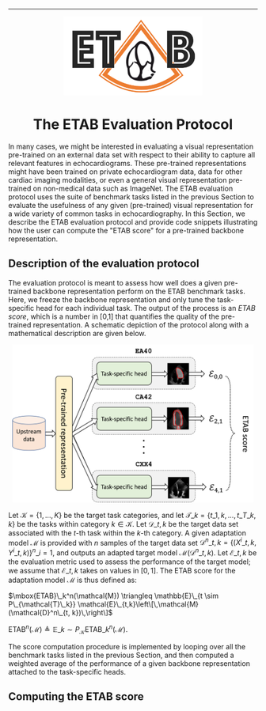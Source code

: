 ---------------

<p align="center">
  <img width="280" height="160" src="assets/etab_logo.png" />
</p>

<h1 align="center">
    <b> The ETAB Evaluation Protocol </b>
</h1>

In many cases, we might be interested in evaluating a visual representation pre-trained on an external data set with respect to their ability to capture all relevant features in echocardiograms. These pre-trained representations might have been trained on private echocardiogram data, data for other cardiac imaging modalities, or even a general visual representation pre-trained on non-medical data such as ImageNet. The ETAB evaluation protocol uses the suite of benchmark tasks listed in the previous Section to evaluate the usefulness of any given (pre-trained) visual representation for a wide variety of common tasks in echocardiography. In this Section, we describe the ETAB evaluation protocol and provide code snippets illustrating how the user can compute the "ETAB score" for a pre-trained backbone representation.


## Description of the evaluation protocol

The evaluation protocol is meant to assess how well does a given pre-trained backbone representation perform on the ETAB benchmark tasks. Here, we freeze the backbone representation and only tune the task-specific head for each individual task. The output of the process is an *ETAB score*, which is a number in [0,1] that quantifies the quality of the pre-trained representation. A schematic depiction of the protocol along with a mathematical description are given below.

<p align="center">
  <img width="488" height="320" src="assets/ETABscore.png" />
</p>

Let $\mathcal{K} = \{1, \ldots, K\}$ be the target task categories, and let $\mathcal{T}\_k = \{t\_{1,k}, \ldots, t\_{T\_k,k}\}$ be the tasks within category $k \in \mathcal{K}$. Let $\mathcal{D}\_{t, k}$ be the target data set associated with the $t$-th task within the $k$-th category. A given adaptation model $\mathcal{M}$ is provided with $n$ samples of the target data set $\mathcal{D}^n\_{t, k} = \{(X^i\_{t, k}, Y^i\_{t, k})\}^n\_{i=1}$, and outputs an adapted target model $\mathcal{M}(\mathcal{D}^n\_{t, k})$. Let $\mathcal{E}\_{t,k}$ be the evaluation metric used to assess the performance of the target model; we assume that $\mathcal{E}\_{t,k}$ takes on values in $[0,1]$. The ETAB score for the adaptation model $\mathcal{M}$ is thus defined as: 

$\mbox{ETAB}\_k^n(\mathcal{M}) \triangleq \mathbb{E}\_{t \sim P\_{\mathcal{T}\_k}} \mathcal{E}\_{t,k}\left\[\,\mathcal{M}(\mathcal{D}^n\_{t, k})\,\right\]$

$\mbox{ETAB}^n(\mathcal{M}) \triangleq \mathbb{E}\_{k \sim P_\mathcal{K}} \mbox{ETAB}\_k^n(\mathcal{M}).$

The score computation procedure is implemented by looping over all the benchmark tasks listed in the previous Section, and then computed a weighted average of the performance of a given backbone representation attached to the task-specific heads. 


## Computing the ETAB score
